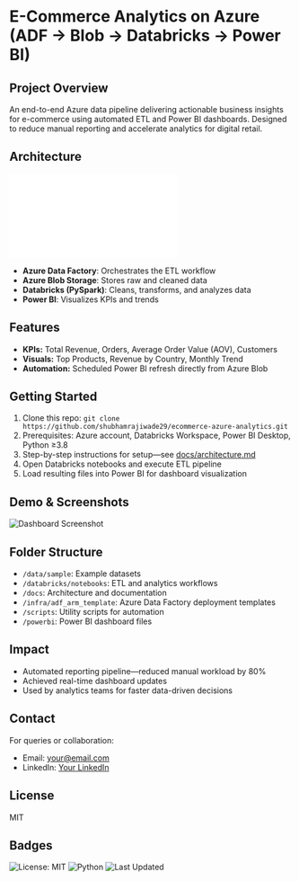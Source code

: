 # E-Commerce Analytics on Azure (ADF → Blob → Databricks → Power BI)

## Project Overview
An end-to-end Azure data pipeline delivering actionable business insights for e-commerce using automated ETL and Power BI dashboards. Designed to reduce manual reporting and accelerate analytics for digital retail.

## Architecture
![Architecture Diagram](docs/architecture.md) <!-- Replace with actual image path or diagram -->
- **Azure Data Factory**: Orchestrates the ETL workflow
- **Azure Blob Storage**: Stores raw and cleaned data
- **Databricks (PySpark)**: Cleans, transforms, and analyzes data
- **Power BI**: Visualizes KPIs and trends

## Features
- **KPIs:** Total Revenue, Orders, Average Order Value (AOV), Customers
- **Visuals:** Top Products, Revenue by Country, Monthly Trend
- **Automation:** Scheduled Power BI refresh directly from Azure Blob

## Getting Started
1. Clone this repo: `git clone https://github.com/shubhamrajiwade29/ecommerce-azure-analytics.git`
2. Prerequisites: Azure account, Databricks Workspace, Power BI Desktop, Python ≥3.8
3. Step-by-step instructions for setup—see [docs/architecture.md](docs/architecture.md)
4. Open Databricks notebooks and execute ETL pipeline
5. Load resulting files into Power BI for dashboard visualization

## Demo & Screenshots
![Dashboard Screenshot](docs/demo_dashboard.png) <!-- Add your dashboard image here -->

## Folder Structure
- `/data/sample`: Example datasets
- `/databricks/notebooks`: ETL and analytics workflows
- `/docs`: Architecture and documentation
- `/infra/adf_arm_template`: Azure Data Factory deployment templates
- `/scripts`: Utility scripts for automation
- `/powerbi`: Power BI dashboard files

## Impact
- Automated reporting pipeline—reduced manual workload by 80%
- Achieved real-time dashboard updates
- Used by analytics teams for faster data-driven decisions

## Contact
For queries or collaboration:
- Email: your@email.com
- LinkedIn: [Your LinkedIn](https://www.linkedin.com/in/your-profile)

## License
MIT

## Badges
![License: MIT](https://img.shields.io/badge/License-MIT-yellow.svg)
![Python](https://img.shields.io/badge/Python-3.8%2B-blue)
![Last Updated](https://img.shields.io/github/last-commit/shubhamrajiwade29/ecommerce-azure-analytics)



